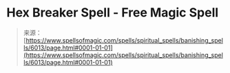 <!--yml

category: 未分类

date: 2024-06-12 18:40:29

-->

# Hex Breaker Spell - Free Magic Spell

> 来源：[https://www.spellsofmagic.com/spells/spiritual_spells/banishing_spells/6013/page.html#0001-01-01](https://www.spellsofmagic.com/spells/spiritual_spells/banishing_spells/6013/page.html#0001-01-01)
